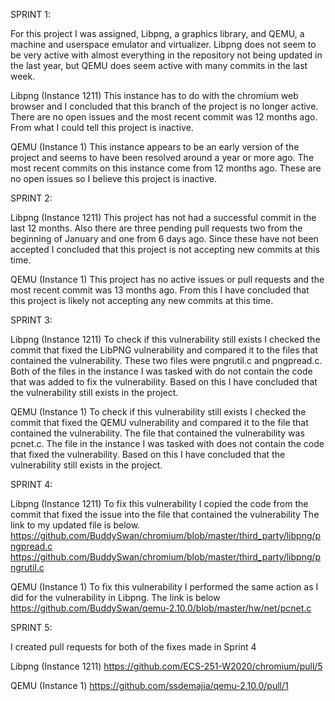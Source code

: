 SPRINT 1:

For this project I was assigned, Libpng, a graphics library, and QEMU, a machine and userspace emulator and virtualizer. Libpng does not seem to be very active with almost everything in the repository not being updated in the last year, but QEMU does seem active with many commits in the last week. 

Libpng (Instance 1211)
This instance has to do with the chromium web browser and I concluded that this branch of the project is no longer active. There are no open issues and the most recent commit was 12 months ago. From what I could tell this project is inactive.

QEMU (Instance 1)
This instance appears to be an early version of the project and seems to have been resolved around a year or more ago. The most recent commits on this instance come from 12 months ago. These are no open issues so I believe this project is inactive.


SPRINT 2:

Libpng (Instance 1211)
This project has not had a successful commit in the last 12 months. Also there are three pending pull requests two from the beginning of January and one from 6 days ago. Since these have not been accepted I concluded that this project is not accepting new commits at this time.


QEMU (Instance 1)
This project has no active issues or pull requests and the most recent commit was 13 months ago. From this I have concluded that this project is likely not accepting any new commits at this time.


SPRINT 3:

Libpng (Instance 1211)
To check if this vulnerability still exists I checked the commit that fixed the LibPNG vulnerability and compared it to the files that contained the vulnerability. These two files were pngrutil.c and pngpread.c. Both of the files in the instance I was tasked with do not contain the code that was added to fix the vulnerability. Based on this I have concluded that the vulnerability still exists in the project. 

QEMU (Instance 1)
To check if this vulnerability still exists I checked the commit that fixed the QEMU vulnerability and compared it to the file that contained the vulnerability. The file that contained the vulnerability was pcnet.c. The file in the instance I was tasked with does not contain the code that fixed the vulnerability. Based on this I have concluded that the vulnerability still exists in the project. 

SPRINT 4:

Libpng (Instance 1211)
To fix this vulnerability I copied the code from the commit that fixed the issue into the file that contained the vulnerability The link to my updated file is below.
https://github.com/BuddySwan/chromium/blob/master/third_party/libpng/pngpread.c
https://github.com/BuddySwan/chromium/blob/master/third_party/libpng/pngrutil.c

QEMU (Instance 1)
To fix this vulnerability I performed the same action as I did for the vulnerability in Libpng. The link is below
https://github.com/BuddySwan/qemu-2.10.0/blob/master/hw/net/pcnet.c

SPRINT 5:

I created pull requests for both of the fixes made in Sprint 4

Libpng (Instance 1211)
https://github.com/ECS-251-W2020/chromium/pull/5

QEMU (Instance 1)
https://github.com/ssdemajia/qemu-2.10.0/pull/1

